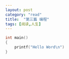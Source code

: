 ```yaml
---
layout: post
category: "read"
title:  "第三篇 编程"
tags: [阅读,人生]
---
```


```C
int main()
{
	printf("Hello Word\n")
}
```
